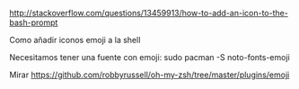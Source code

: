 http://stackoverflow.com/questions/13459913/how-to-add-an-icon-to-the-bash-prompt

Como añadir iconos emoji a la shell

Necesitamos tener una fuente con emoji:
sudo pacman -S noto-fonts-emoji

Mirar https://github.com/robbyrussell/oh-my-zsh/tree/master/plugins/emoji
